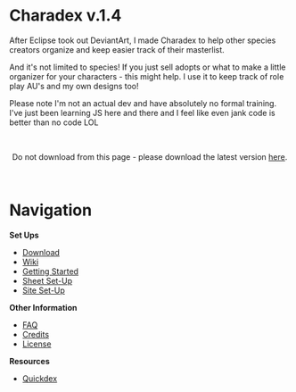 # Charadex v.1.4

After Eclipse took out DeviantArt, I made Charadex to help other species creators organize and keep easier track of their masterlist.

And it's not limited to species! If you just sell adopts or what to make a little organizer for your characters - this might help. I use it to keep track of role play AU's and my own designs too!

Please note I'm not an actual dev and have absolutely no formal training. I've just been learning JS here and there and I feel like even jank code is better than no code LOL

&nbsp;

<p align="center">Do not download from this page - please download the latest version <a href="https://github.com/charadex-team/charadex-v1.0/releases/latest">here</a>.</p>

&nbsp;

# Navigation

**Set Ups**

- [Download](https://github.com/charadex-team/charadex-v1.0/releases/latest)
- [Wiki](https://charadex.com/wiki)
- [Getting Started](https://charadex.com/wiki/getting-started)
- [Sheet Set-Up](https://charadex.com/wiki/sheet-set-up)
- [Site Set-Up](https://charadex.com/wiki/site-set-up)

**Other Information**

- [FAQ](https://charadex.com/wiki#faq)
- [Credits](https://charadex.com/wiki#credits)
- [License](https://charadex.com/wiki#license)

**Resources**

- [Quickdex](https://charadex.com/quickdex)